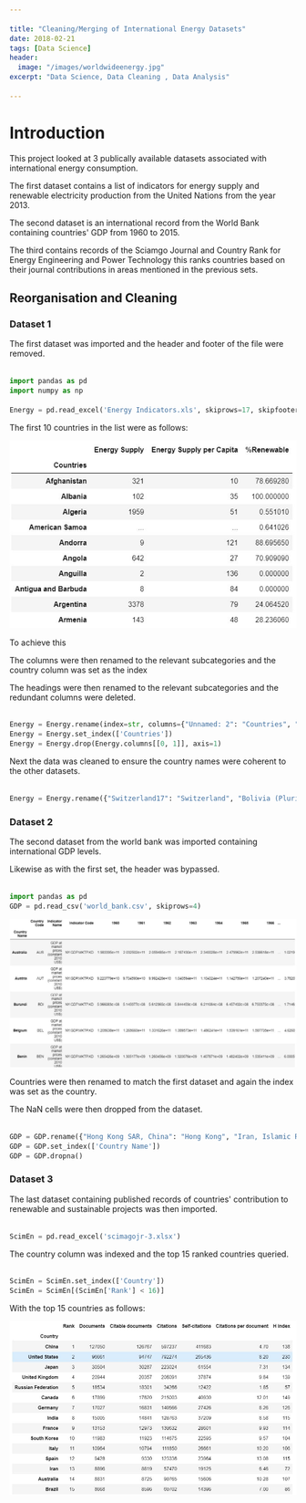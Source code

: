 ```yaml
---

title: "Cleaning/Merging of International Energy Datasets"
date: 2018-02-21
tags: [Data Science]
header:
  image: "/images/worldwideenergy.jpg"
excerpt: "Data Science, Data Cleaning , Data Analysis"

---
```


# Introduction

This project looked at 3 publically available datasets associated with international energy consumption.

The first dataset contains a list of indicators for energy supply and renewable electricity production from the United Nations from the year 2013.

The second dataset is an international record from the World Bank containing countries' GDP from 1960 to 2015.

The third contains records of the Sciamgo Journal and Country Rank for Energy Engineering and Power Technology this ranks countries based on their journal contributions in areas mentioned in the previous sets.

## Reorganisation and Cleaning

### Dataset 1

The first dataset was imported and the header and footer of the file were removed.  

```python

import pandas as pd
import numpy as np

Energy = pd.read_excel('Energy Indicators.xls', skiprows=17, skipfooter=38)

```
The first 10 countries in the list were as follows:

<img src="/images/dataset1first10countries.JPG">

To achieve this

The columns were then renamed to the relevant subcategories and the country column was set as the index

The headings were then renamed to the relevant subcategories and the redundant columns were deleted.

```python

Energy = Energy.rename(index=str, columns={"Unnamed: 2": "Countries", "Petajoules": "Energy Supply", "Gigajoules": "Energy Supply per Capita", "%": "%Renewable"})
Energy = Energy.set_index(['Countries'])
Energy = Energy.drop(Energy.columns[[0, 1]], axis=1)

```

Next the data was cleaned to ensure the country names were coherent to the other datasets.

```python

Energy = Energy.rename({"Switzerland17": "Switzerland", "Bolivia (Plurinational State of)": "Bolivia", "The former Yugoslav Republic of Macedonia": "Republic of North Macedonia", "Sint Maarten (Dutch part)": "Sint Maarten (Dutch part)", "Micronesia (Federated States of)": "Micronesia", "Falkland Islands (Malvinas)": "Falkland Islands", "Vene""Republic of Korea": "South Korea", "United States of America20": "United States", "United Kingdom of Great Britain and Northern Ireland19": "United Kingdom", "Iran (Islamic Republic of)": "Iran", "Venezuela (Bolivarian Republic of)": "Venezuela", "Ukraine18": "Ukraine",  "China, Hong Kong Special Administrative Region": "Hong Kong"})

```

### Dataset 2

The second dataset from the world bank was imported containing international GDP levels.

Likewise as with the first set, the header was bypassed.

```python

import pandas as pd
GDP = pd.read_csv('world_bank.csv', skiprows=4)

```

<img src="/images/2nddataset.JPG">

Countries were then renamed to match the first dataset and again the index was set as the country.

The NaN cells were then dropped from the dataset.



```python

GDP = GDP.rename({"Hong Kong SAR, China": "Hong Kong", "Iran, Islamic Rep.": "Iran", "Korea, Rep.": "South Korea"})
GDP = GDP.set_index(['Country Name'])
GDP = GDP.dropna()

```

### Dataset 3

The last dataset containing published records of countries' contribution to renewable and sustainable projects was then imported.

```python

ScimEn = pd.read_excel('scimagojr-3.xlsx')

```

The country column was indexed and the top 15 ranked countries queried.

```python

ScimEn = ScimEn.set_index(['Country'])
ScimEn = ScimEn[(ScimEn['Rank'] < 16)]

```

With the top 15 countries as follows:

<img src="/images/thetop15rankedfinalset.JPG">
